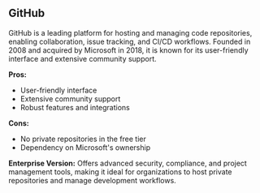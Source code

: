 ## GitHub

GitHub is a leading platform for hosting and managing code repositories, enabling collaboration, issue tracking, and CI/CD workflows. Founded in 2008 and acquired by Microsoft in 2018, it is known for its user-friendly interface and extensive community support.

**Pros:**
- User-friendly interface
- Extensive community support
- Robust features and integrations

**Cons:**
- No private repositories in the free tier
- Dependency on Microsoft's ownership

**Enterprise Version:**
Offers advanced security, compliance, and project management tools, making it ideal for organizations to host private repositories and manage development workflows.
